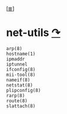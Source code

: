 <!--
File          : net-utils.md

Created       : Mon 16 Nov 2015 20:51:24
Last Modified : Sat 21 Nov 2015 20:41:51
Maintainer    : sharlatan
-->

[[≣](../README.md#Index "Index")]
# net-utils [↷](http://net-tools.sourceforge.net/) #

    arp(8)
    hostname(1)
    ipmaddr
    iptunnel
    ifconfig(8)
    mii-tool(8)
    nameif(8)
    netstat(8)
    plipconfig(8)
    rarp(8)
    route(8)
    slattach(8)
